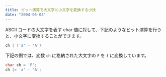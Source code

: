 ```yaml
---
title: ビット演算で大文字と小文字を変換する小技
date: "2004-05-03"
---
```


ASCII コードの大文字を表す char 値に対して、下記のようなビット演算を行うと、小文字に変換することができます。

```cpp
ch | ('a' - 'A')
```

下記の例では、変数 `ch` に格納された大文字の `F` を `f` に変換しています。

```cpp
char ch = 'F';
ch |= 'a' - 'A';
```

